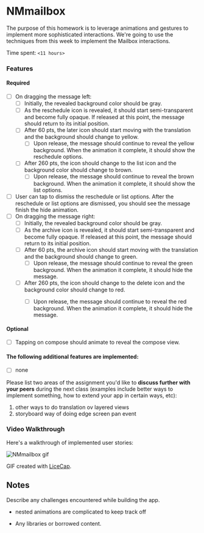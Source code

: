 # NMmailbox

The purpose of this homework is to leverage animations and gestures to implement more sophisticated interactions. We're going to use the techniques from this week to implement the Mailbox interactions.

Time spent: `<11 hours>`

### Features

#### Required

- [ ] On dragging the message left:
  - [ ] Initially, the revealed background color should be gray.
  - [ ] As the reschedule icon is revealed, it should start semi-transparent and become fully opaque. If released at this point, the message should return to its initial position.
  - [ ] After 60 pts, the later icon should start moving with the translation and the background should change to yellow.
    - [ ] Upon release, the message should continue to reveal the yellow background. When the animation it complete, it should show the reschedule options.
  - [ ] After 260 pts, the icon should change to the list icon and the background color should change to brown.
    - [ ] Upon release, the message should continue to reveal the brown background. When the animation it complete, it should show the list options.

- [ ] User can tap to dismiss the reschedule or list options. After the reschedule or list options are dismissed, you should see the message finish the hide animation.
- [ ] On dragging the message right:
  - [ ] Initially, the revealed background color should be gray.
  - [ ] As the archive icon is revealed, it should start semi-transparent and become fully opaque. If released at this point, the message should return to its initial position.
  - [ ] After 60 pts, the archive icon should start moving with the translation and the background should change to green.
    - [ ] Upon release, the message should continue to reveal the green background. When the animation it complete, it should hide the message.
  - [ ] After 260 pts, the icon should change to the delete icon and the background color should change to red.
    - [ ] Upon release, the message should continue to reveal the red background. When the animation it complete, it should hide the message.


#### Optional

- [ ] Tapping on compose should animate to reveal the compose view.


#### The following **additional** features are implemented:

- [ ] none

Please list two areas of the assignment you'd like to **discuss further with your peers** during the next class (examples include better ways to implement something, how to extend your app in certain ways, etc):

1. other ways to do translation ov layered views
2. storyboard way of doing edge screen pan event

### Video Walkthrough 

Here's a walkthrough of implemented user stories:

![NMmailbox gif](NMmailbox.gif)

GIF created with [LiceCap](http://www.cockos.com/licecap/).

## Notes

Describe any challenges encountered while building the app.
- nested animations are complicated to keep track off

* Any libraries or borrowed content.
